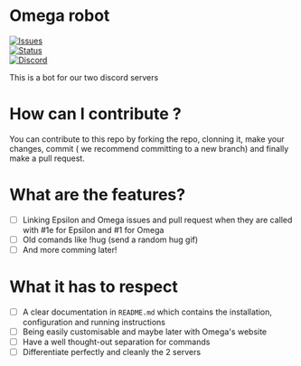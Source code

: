 
#  Omega robot

<p align="center">

  <a href="https://github.com/Omega-Numworks/Omega/   issues"><img alt="Issues" src="https://img.shields.io/github/issues/Omega-Numworks/Omega-robot?style=for-the-badge" /></a>
  <br/>
  <a href="https://github.com/Omega-Numworks/Omega-Robot"> <img alt ="Status" src="https://img.shields.io/badge/Status-Under%20developpement-yellow?style=for-the-badge&logo=appveyor"> </a>
  <br/>
  <a href="https://discord.gg/X2TWhh9"><img alt="Discord" src="https://img.shields.io/discord/663420259851567114?color=blue&labelColor=292929&label=chat%20-%20discord&logo=discord&style=for-the-badge" /></a>
</p>
This is a bot for our two discord servers

# How can I contribute ?

You can contribute to this repo by forking the repo, clonning it, make your changes, commit ( we recommend committing to a new branch) and finally make a pull request.

#  What are the features?

  

- [ ] Linking Epsilon and Omega issues and pull request when they are called with #1e for Epsilon and #1 for Omega
- [ ] Old comands like !hug (send a random hug gif)
- [ ] And more comming later!

# What it has to respect 
- [ ] A clear documentation in `README.md` which contains the installation, configuration and running instructions
- [ ] Being easily customisable and maybe later with Omega's website
- [ ] Have a well thought-out separation for commands
- [ ] Differentiate perfectly and cleanly the 2 servers